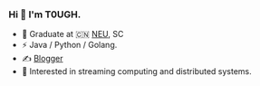 ### Hi 👋 I'm T0UGH.

- 🍻 Graduate at 🇨🇳 [NEU](https://www.neu.edu.cn), SC
- ⚡ Java / Python / Golang.
- ✍️ [Blogger](https://t0ugh.biz)
- 🔭 Interested in streaming computing and distributed systems.
